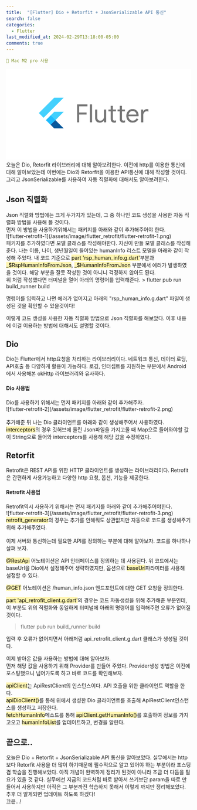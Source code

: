 ```yaml
---
title:  "[Flutter] Dio + Retorfit + JsonSerializable API 통신"
search: false
categories: 
  - Flutter
last_modified_at: 2024-02-29T13:18:00-05:00
comments: true 
---
```

```yaml
📌 Mac M2 pro 사용
```
<!--
블럭 사용법
 ```yaml
```
!-->

<!-- 
[Ruby install](https://rubyinstaller.org/downloads/) 하이퍼 링크
![rubyinstaller](/assets/image/Jekll-minimal_mistakes/rubyinstaller.PNG) 이미지
<mark style='background-color: #fff5b1'>...</mark><br> 형광팬처리
<script src="https://gist.github.com/heui-yong/9f6cd0c69c8780228cbee7c9b324b2f8.js"></script> 소스코드
--> 

![flutter-logo](/assets/image/Flutter_start/flutter-logo.png) 
  오늘은 Dio, Retorfit 라이브러리에 대해 알아보려한다. 이전에 http를 이용한 통신에 대해 알아보았는데 이번에는 Dio와 Retorfit을 이용한 API통신에 대해 작성할 것이다.<br>
  그리고 JsonSerializable를 사용하여 자동 직렬화에 대해서도 알아보려한다.

<h2>Json 직렬화</h2>
  Json 직렬화 방법에는 크게 두가지가 있는데, 그 중 하나인 코드 생성을 사용한 자동 직렬화 방법을 사용해 볼 것이다.<br>
  먼저 이 방법을 사용하기위해서는 패키지를 아래와 같이 추가해주어야 한다.<br>
  ![flutter-retrofit-1](/assets/image/flutter_retrofit/flutter-retrofit-1.png)<br>
  패키지를 추가하였다면 모델 클래스를 작성해야한다. 자신이 만들 모델 클래스를 작성해준다. 나는 이름, 나이, 생년월일이 들어있는 humanInfo 리스트 모델을 아래와 같이 작성해 주었다.
  <script src="https://gist.github.com/heui-yong/df2c3aebdbd7c0e00afc8c3f073eb247.js"></script>
  내 코드 기준으로 <mark style='background-color: #fff5b1'>part 'rsp_human_info.g.dart'</mark>부분과 <mark style='background-color: #fff5b1'>_$RspHumanInfoFromJson</mark>, <mark style='background-color: #fff5b1'>_$HumanInfoFromJson</mark> 부분에서 에러가 발생하였을 것이다. 해당 부분을 잘못 작성한 것이 아니니 걱정하지 않아도 된다.<br>
  위 처럼 작성했다면 터미널을 열어 아래의 명령어를 입력해준다.
  > flutter pub run build_runner build

  명령어를 입력하고 나면 에러가 없어지고 아래의 "rsp_human_info.g.dart" 파일이 생성된 것을 확인할 수 있을것이다!
  <script src="https://gist.github.com/heui-yong/d36e3575cb095f512dea674187da50c5.js"></script>
  이렇게 코드 생성을 사용한 자동 직렬화 방법으로 Json 직렬화를 해보았다. 이후 내용에 이걸 이용하는 방법에 대해서도 설명할 것이다.<br>

<h2>Dio</h2>
  Dio는 Flutter에서 http요청을 처리하는 라이브러리이다. 네트워크 통신, 데이터 로딩, API호출 등 다양하게 활용이 가능하다.
  로깅, 인터셉트를 지원하는 부분에서 Android에서 사용해본 okHttp 라이브러리와 유사하다.

<h4>Dio 사용법</h4>
  Dio를 사용하기 위해서는 먼저 패키지를 아래와 같이 추가해주자.<br>
  ![flutter-retrofit-2](/assets/image/flutter_retrofit/flutter-retrofit-2.png)<br><br>
  추가해준 뒤 나는 Dio 클라이언트를 아래와 같이 생성해주어서 사용하였다.
  <script src="https://gist.github.com/heui-yong/003b536ab07c2081ec6fdc22c3fb02ef.js"></script>
  <mark style='background-color: #fff5b1'>interceptors</mark>의 경우 깃허브에 올린 Json파일을 가지고올 때 Map<String, dynamic>으로 들어와야할 값이 String으로 들어와 interceptors를 사용해 해당 값을 수정하였다.

<h2>Retorfit</h2>
  Retrofit은 REST API를 위한 HTTP 클라이언트를 생성하는 라이브러리이다. Retrofit은 간편하게 사용가능하고 다양한 http 요청, 옵션, 기능을 제공한다. 

<h4>Retrofit 사용법</h4>
  Retrofit역시 사용하기 위해서는 먼저 패키지를 아래와 같이 추가해주어야한다.<br>
  ![flutter-retrofit-3](/assets/image/flutter_retrofit/flutter-retrofit-3.png)<br>
  <mark style='background-color: #fff5b1'>retrofit_generator</mark>의 경우는 추가를 안해줘도 상관없지만 자동으로 코드를 생성해주기 위해 추가해주었다.<br><br>
  이제 서버와 통신하는데 필요한 API를 정의하는 부분에 대해 알아보자. 
  <script src="https://gist.github.com/heui-yong/1b34fd81531aa81a79ecf1ce9d5e41c3.js"></script>
  코드를 하나하나 살펴 보자.<br>

  <mark style='background-color: #fff5b1'>@RestApi</mark> 어노테이션은 API 인터페이스를 정의하는 데 사용된다. 위 코드에서는 baseUrl을 Dio에서 설정해주어 생략하였지만, 옵션으로 <mark style='background-color: #fff5b1'>baseUrl</mark>파라미터를 사용해 설정할 수 있다.<br>

  <mark style='background-color: #fff5b1'>@GET</mark> 어노테이션은 /human_info.json 엔드포인트에 대한 GET 요청을 정의한다.<br>

  
  <mark style='background-color: #fff5b1'>part 'api_retrofit_client.g.dart'</mark>의 경우는 코드 자동생성을 위해 추가해준 부분인데, 이 부분도 위의 직렬화와 동일하게 터미널에 아래의 명령어를 입력해주면 오류가 없어질 것이다. 
  > flutter pub run build_runner build

  입력 후 오류가 없어지면서 아래처럼 api_retrofit_client.g.dart 클래스가 생성될 것이다.
  <script src="https://gist.github.com/heui-yong/df7a60bd6f1292cb79efb67b6eac2aff.js"></script>

  이제 받아온 값을 사용하는 방법에 대해 알아보자. <br>
  먼저 해당 값을 사용하기 위해 Provider를 만들어 주었다. Provider생성 방법은 이전에 포스팅했으니 넘어가도록 하고 바로 코드를 확인해보자. 
  <script src="https://gist.github.com/heui-yong/c953bf87d313a402bd172204c009938c.js"></script>
  <mark style='background-color: #fff5b1'>apiClient</mark>는 ApiRestClient의 인스턴스이다. API 호출을 위한 클라이언트 역할을 한다.<br>
  <mark style='background-color: #fff5b1'>apiDioClient()</mark>를 통해 위에서 생성한 Dio 클라이언트를 호출해 ApiRestClient인스턴스를 생성하고 저장한다.<br>
  <mark style='background-color: #fff5b1'>fetchHumanInfo</mark>메소드를 통해 <mark style='background-color: #fff5b1'>apiClient.getHumanInfo()</mark>를 호출하여 정보를 가지고오고 <mark style='background-color: #fff5b1'>humanInfoList</mark>를 업데이트하고, 변경을 알린다.

<h2>끝으로..</h2>
  오늘은 Dio + Retorfit + JsonSerializable API 통신을 알아보았다. 실무에서는 http보다 Retorfit 사용을 더 많이 하기때문에 필수적으로 알고 있어야 하는 부분이라 포스팅 겸 학습을 진행해보았다. 아직 개념이 완벽하게 정리가 된것이 아니라 조금 더 다듬을 필요가 있을 것 같다. 실무에선 지금의 코드처럼 바로 받아서 쓰기보단 param을 따로 만들어서 사용하지만 아직은 그 부분까진 학습하지 못해서 이렇게 까지만 정리해보았다. 추후 더 알게되면 업데이트 하도록 하겠다!<br>
  끄읕...!